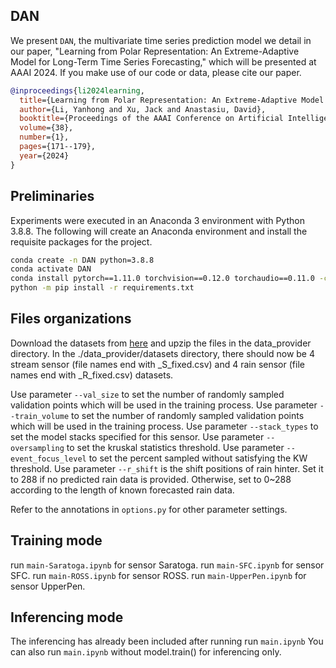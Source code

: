 ## DAN

We present `DAN`, the multivariate time series prediction model we detail in our paper, "Learning from Polar Representation: An Extreme-Adaptive Model for Long-Term Time Series Forecasting," which will be presented at AAAI 2024. If you make use of our code or data, please cite our paper.

```bibtex
@inproceedings{li2024learning,
  title={Learning from Polar Representation: An Extreme-Adaptive Model for Long-Term Time Series Forecasting},
  author={Li, Yanhong and Xu, Jack and Anastasiu, David},
  booktitle={Proceedings of the AAAI Conference on Artificial Intelligence},
  volume={38},
  number={1},
  pages={171--179},
  year={2024}
}
```
## Preliminaries

Experiments were executed in an Anaconda 3 environment with Python 3.8.8. The following will create an Anaconda environment and install the requisite packages for the project.

```bash
conda create -n DAN python=3.8.8
conda activate DAN
conda install pytorch==1.11.0 torchvision==0.12.0 torchaudio==0.11.0 -c pytorch
python -m pip install -r requirements.txt
```

## Files organizations

Download the datasets from [here](https://clp.engr.scu.edu/static/datasets/seed_datasets.zip) and upzip the files in the data_provider directory. In the ./data_provider/datasets directory, there should now be 4 stream sensor (file names end with _S_fixed.csv) and 4 rain sensor (file names end with _R_fixed.csv) datasets.

Use parameter `--val_size` to set the number of randomly sampled validation points which will be used in the training process. 
Use parameter `--train_volume` to set the number of randomly sampled validation points which will be used in the training process. 
Use parameter `--stack_types` to set the model stacks specified for this sensor. 
Use parameter `--oversampling` to set the kruskal statistics threshold. 
Use parameter `--event_focus_level` to set the percent sampled without satisfying the KW threshold. 
Use parameter `--r_shift` is the shift positions of rain hinter. Set it to 288 if no predicted rain data is provided. Otherwise, set to 0~288 according to the length of known forecasted rain data.

Refer to the annotations in `options.py` for other parameter settings.

## Training mode

run `main-Saratoga.ipynb` for sensor Saratoga.
run `main-SFC.ipynb` for sensor SFC.
run `main-ROSS.ipynb` for sensor ROSS.
run `main-UpperPen.ipynb` for sensor UpperPen.

## Inferencing mode

The inferencing has already been included after running run `main.ipynb` You can also run `main.ipynb` without model.train() for inferencing only.


